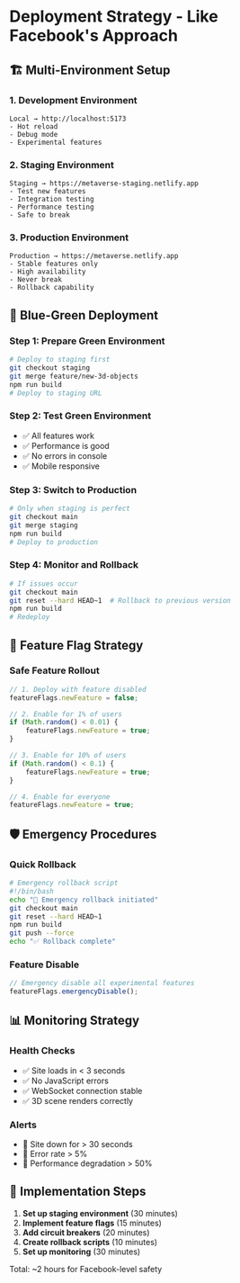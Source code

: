 # Deployment Strategy - Like Facebook's Approach

## 🏗️ Multi-Environment Setup

### 1. Development Environment
```
Local → http://localhost:5173
- Hot reload
- Debug mode
- Experimental features
```

### 2. Staging Environment  
```
Staging → https://metaverse-staging.netlify.app
- Test new features
- Integration testing
- Performance testing
- Safe to break
```

### 3. Production Environment
```
Production → https://metaverse.netlify.app
- Stable features only
- High availability
- Never break
- Rollback capability
```

## 🔄 Blue-Green Deployment

### Step 1: Prepare Green Environment
```bash
# Deploy to staging first
git checkout staging
git merge feature/new-3d-objects
npm run build
# Deploy to staging URL
```

### Step 2: Test Green Environment
- ✅ All features work
- ✅ Performance is good
- ✅ No errors in console
- ✅ Mobile responsive

### Step 3: Switch to Production
```bash
# Only when staging is perfect
git checkout main
git merge staging
npm run build
# Deploy to production
```

### Step 4: Monitor and Rollback
```bash
# If issues occur
git checkout main
git reset --hard HEAD~1  # Rollback to previous version
npm run build
# Redeploy
```

## 🚩 Feature Flag Strategy

### Safe Feature Rollout
```javascript
// 1. Deploy with feature disabled
featureFlags.newFeature = false;

// 2. Enable for 1% of users
if (Math.random() < 0.01) {
    featureFlags.newFeature = true;
}

// 3. Enable for 10% of users
if (Math.random() < 0.1) {
    featureFlags.newFeature = true;
}

// 4. Enable for everyone
featureFlags.newFeature = true;
```

## 🛡️ Emergency Procedures

### Quick Rollback
```bash
# Emergency rollback script
#!/bin/bash
echo "🚨 Emergency rollback initiated"
git checkout main
git reset --hard HEAD~1
npm run build
git push --force
echo "✅ Rollback complete"
```

### Feature Disable
```javascript
// Emergency disable all experimental features
featureFlags.emergencyDisable();
```

## 📊 Monitoring Strategy

### Health Checks
- ✅ Site loads in < 3 seconds
- ✅ No JavaScript errors
- ✅ WebSocket connection stable
- ✅ 3D scene renders correctly

### Alerts
- 🚨 Site down for > 30 seconds
- 🚨 Error rate > 5%
- 🚨 Performance degradation > 50%

## 🎯 Implementation Steps

1. **Set up staging environment** (30 minutes)
2. **Implement feature flags** (15 minutes)
3. **Add circuit breakers** (20 minutes)
4. **Create rollback scripts** (10 minutes)
5. **Set up monitoring** (30 minutes)

Total: ~2 hours for Facebook-level safety 